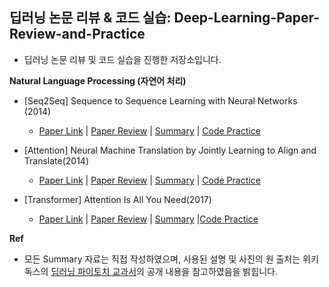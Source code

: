## 딥러닝 논문 리뷰 &amp; 코드 실습: Deep-Learning-Paper-Review-and-Practice
- 딥러닝 논문 리뷰 및 코드 실습을 진행한 저장소입니다.

**Natural Language Processing (자연어 처리)**

- [Seq2Seq] Sequence to Sequence Learning with Neural Networks (2014)
  - [Paper Link](https://arxiv.org/abs/1409.3215) | [Paper Review](https://deep-learning-paper-review-and-practice.notion.site/Seq2Seq-Sequence-to-Sequence-Learning-with-Neural-Networks-229ab43529d9807ea187f49b4f733012?source=copy_link) | [Summary](https://github.com/gagyeomkim/Deep-Learning-Paper-Review-and-Practice/blob/main/summary_pdf/2025-07-03-Sequence%E2%80%91to%E2%80%91Sequence.pdf) | [Code Practice](https://github.com/gagyeomkim/Deep-Learning-Paper-Review-and-Practice/blob/main/code_practice/Sequence_to_Sequence_with_LSTM.ipynb)

- [Attention] Neural Machine Translation by Jointly Learning to Align and Translate(2014)
  - [Paper Link](https://arxiv.org/abs/1409.0473) | [Paper Review](https://deep-learning-paper-review-and-practice.notion.site/Attention-Neural-Machine-Translation-by-Jointly-Learning-to-Align-and-Translate-229ab43529d980ae9800ff2f150c21b3?source=copy_link) | [Summary](https://github.com/gagyeomkim/Deep-Learning-Paper-Review-and-Practice/blob/main/summary_pdf/2025-07-04-Attention%20Mechanism.pdf) | [Code Practice]()
 
- [Transformer] Attention Is All You Need(2017)
  - [Paper Link](https://arxiv.org/abs/1706.03762) | [Paper Review](https://deep-learning-paper-review-and-practice.notion.site/Transformer-Attention-Is-All-You-Need-228ab43529d9801ca912da8d7aa52e77?source=copy_link) | [Summary](https://github.com/gagyeomkim/Deep-Learning-Paper-Review-and-Practice/blob/main/summary_pdf/2025-07-05-Transformer.pdf)  |[Code Practice]()

**Ref**
- 모든 Summary 자료는 직접 작성하였으며, 사용된 설명 및 사진의 원 출처는 위키독스의 [딥러닝 파이토치 교과서](https://wikidocs.net/book/2788)의 공개 내용을 참고하였음을 밝힙니다.
